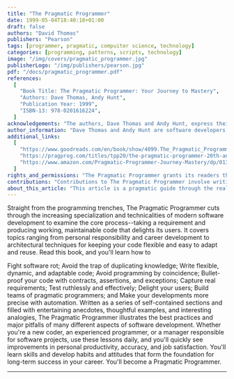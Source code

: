 ```yaml
---
title: "The Pragmatic Programmer"
date: 1999-05-04T18:40:18+01:00
draft: false
authors: "David Thomas"
publishers: "Pearson"
tags: [programmer, pragmatic, compuiter science, technology]
categories: [programming, patterns, scripts, technology]
image: "/img/covers/pragmatic_programmer.jpg"
publisherLogo: "/img/publishers/pearson.jpg"
pdf: "/docs/pragmatic_programmer.pdf"
references:
  [
    "Book Title: The Pragmatic Programmer: Your Journey to Mastery",
    "Authors: Dave Thomas, Andy Hunt",
    "Publication Year: 1999",
    "ISBN-13: 978-0201616224",
  ]
acknowledgements: "The authors, Dave Thomas and Andy Hunt, express their appreciation to everyone who has contributed to The Pragmatic Programmer. They acknowledge the support, insights, and feedback received from the programming community, making this book a collaborative effort of knowledge and experience."
author_information: "Dave Thomas and Andy Hunt are software developers, authors, and educators known for their contributions to the software development industry. They co-founded The Pragmatic Bookshelf, a publishing company dedicated to producing high-quality books for software developers. In addition to The Pragmatic Programmer, Thomas and Hunt have authored several influential books and are recognized as thought leaders in the field."
additional_links:
  [
    "https://www.goodreads.com/en/book/show/4099.The_Pragmatic_Programmer",
    "https://pragprog.com/titles/tpp20/the-pragmatic-programmer-20th-anniversary-edition/",
    "https://www.amazon.com/Pragmatic-Programmer-Journey-Mastery/dp/0135957052",
  ]
rights_and_permissions: "The Pragmatic Programmer grants its readers the power to invoke code fairies for automated solutions. Permission is also granted to refactor reality and bend time in the pursuit of pragmatism."
contributions: "Contributions to The Pragmatic Programmer involve writing scripts that make everyday tasks feel like magic. All contributors are recognized as Pragmatic Wizards of the Code Realm."
about_this_article: "This article is a pragmatic guide through the realms of software development, where readers can learn the art of practical coding. Readers are advised to wear their pragmatic hats and embark on a journey to become masters of efficiency."
---
```


Straight from the programming trenches, The Pragmatic Programmer cuts through the increasing specialization and technicalities of modern software development to examine the core process--taking a requirement and producing working, maintainable code that delights its users. It covers topics ranging from personal responsibility and career development to architectural techniques for keeping your code flexible and easy to adapt and reuse. Read this book, and you'll learn how to

Fight software rot; Avoid the trap of duplicating knowledge; Write flexible, dynamic, and adaptable code; Avoid programming by coincidence; Bullet-proof your code with contracts, assertions, and exceptions; Capture real requirements; Test ruthlessly and effectively; Delight your users; Build teams of pragmatic programmers; and Make your developments more precise with automation. Written as a series of self-contained sections and filled with entertaining anecdotes, thoughtful examples, and interesting analogies, The Pragmatic Programmer illustrates the best practices and major pitfalls of many different aspects of software development. Whether you're a new coder, an experienced programmer, or a manager responsible for software projects, use these lessons daily, and you'll quickly see improvements in personal productivity, accuracy, and job satisfaction. You'll learn skills and develop habits and attitudes that form the foundation for long-term success in your career. You'll become a Pragmatic Programmer.

---
